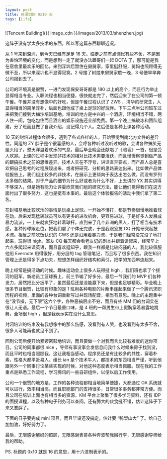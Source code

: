 ```yaml
---
layout: post
title: 在深圳的 0x10 天
tags: [Life]
---
```


![Tencent Building]({{ image_cdn }}/images/2013/03/shenzhen.jpg)

这阵子没有学太多技术的东西，所以写这篇东西聊聊近况。

从 1 号来到深圳，到今天已经有足足 16 天。临走之前有点惆怅有些不舍，不是因为害怕环境的变化，而是想到一走了就没办法跟哥们一起 DOTA 了，那可能是我在宿舍里最欢乐的回忆。来到深圳后暂住在舅舅家，家里挺舒服，舅妈也照顾得无微不至，所以来深圳也不显得寂寞。2 号接了树煜来舅舅家歇一晚，3 号便早早奔公司报到去了。

<!--more-->

公司的环境真是很赞，一进门发现保安哥哥都是 180 以上的高个，而且行为举止显得相当专业。入职流程也相当便捷，很快就走完了，然后迎来了在公司的第一顿午餐。午餐并没有想像中的好吃，但是午餐过程认识了 ZWS ，清华的研究生，人显得相当的简单淳朴，后面也跟他成了桌上足球的好玩伴。下午三点半公司班车过来把我们接到大梅沙培训基地。培训的地方是中兴的一个酒店，环境相当不错，两人住一间，包吃包住而且酒店的娱乐设施还全部免费。第一个晚上搞破冰和团队组建，分了班而且做了自我介绍，没记得几个人。之后便是各种上课各种活动。

10 天的封培过程体会很多，遇到了各式各样的人，开始察觉到南北方文件的差异性。同组的 ZY 胖子是个很喜感的人，会哼各种听过没听过的歌，会讲各种搞笑无厘头段子，整天洋溢着欢乐的气息，最后毕业晚会还献唱了《暗香》一首，很是受人欢迎。上课的过程中发现非技术的相对比技术男要活跃，而且慢慢察觉到做产品的跟搞技术之前的思维差异。技术人实在不浮夸，讲话直奔要点，而产品人总是喜欢把自己思考的过程展现出来，或者把研究、分析的思路表达出来。比如做产品体验报告上，我们组比较多的非技术，在展示上更倾向于表达出怎么做，而没有罗列太多做的结果。对于产品的细节为什么好或者为什么不好，上去讲的 YX 其实讲得不够深入，但是她有能力让评委欣赏我们组的研究方法，能让他们觉得我们在这方面付出了很多努力，这也是挺有本事的。最后这个体验报告的活动中我们拿了第二名。

在封培基地比较欢乐的事情是玩桌上足球。一开始不懂打，都是节奏很慢地推着球在动。后来发现猛转球员可以有更多的进攻机会，更容易进球，于是好多人发展成暴力流派，一上来就疯狂地转着球杆。直到来了几个非洲的黑人，打了相当有技术感，各种传球跟走位，把我们虐了个体无完肤，于是我跟室友 CQ 开始研究起技术流。相反之前吃饭认识的 CWS 还是沿用着暴力流，于是我们经常没完没了地打起来，玩得很 high。室友 CQ 每天都会看老友记的剧本并跟着读起来，经常早上六点多爬起来读英语，而且喜欢逛知乎，跟我一样都是比较闷骚的人。我比较佩服他用 Evernote 用得很好，用分层的 tag 管理笔记，而且写了很多东西。我在知识管理上还是得多下点功夫，想想怎样组织好结构和索引，把学的东西串连起来。

晚上经常是搞活动的时候。趣味运动会上很多人玩得挺 high ，我们班也拿了个拔河的冠军。新老员工篮球赛上，前三节输了好多分，最后一节我们的 MVP 们各种发力，居然把比分扳平了，虽然最后还是没能赢下来，但是也足够精彩。毕业晚上很多节目很赞，比较有印象的是 1 班用各种电影的片断串连起来做了一个腾讯求职历程的视频，里面的各种台词重新写过并现场配音，相当有意思。晚上的主题集中在“没节操，无下限”这六个字，各种恶搞层出不穷，而且有些 MM 们的台词实在很让人无语。最后一个节目最重口味，是 4 班的一帮男生带上假胸穿着暴露地跳舞，全场很 high ，但是我表示实在没什么意思。

封闭培训的结束没有我想像中的那么伤感，没看到有人哭，也没看到有太多不舍，很多人可能再也就见不到了。

回到公司后便开始紧锣密鼓地培训，而且要做一个对我而言比较有难度的迷你项目。公司的同事都很 nice ，导师有事没事会发信息问我什么时候来房子找到没，而且平时也相当照顾我，这让我相当感动。程序员还是有比较多的共性，穿着朴素，性格大都平近易人。组长 ian 是个技术牛人，都技术的东西相当严谨，听到他跟另外一个同事讨论某些实现的时候，对他这种态度表示相当佩服。现在我的工作重点是熟悉工作流程，学习腾讯的一些自研组件，以便以后工作使用。

公司一个很赞的地方是，工作的各种流程都相当地简单便捷，大都通过 OA 系统就可以进行，效率相当高。而且职能部门的支持很多，日常很多事务都非常方便。而且公司在培训上面也有相当多的资源，KM 平台上聚集了很多学习资料，还有 IDP 的面授课程，以及各种电子刊务可以查阅。还有腾大的伙食挺不错，估计这阵子下来又要胖了。

下面的日子要完成 mini 项目，而且毕设还没搞定，估计要 “鸭梨山大” 了。给自己加加油，好好努力了。

最后，无限感谢舅妈的照顾，无限感谢表哥各种奔波帮我搬行李，无限感谢导师给我的帮助。

PS. 标题的 0x10 就是 16 的意思，用十六进制表示的。
